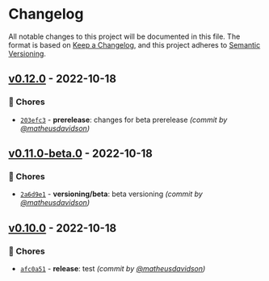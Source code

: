 # Changelog
All notable changes to this project will be documented in this file.
The format is based on [Keep a Changelog](https://keepachangelog.com/en/1.0.0/),
and this project adheres to [Semantic Versioning](https://semver.org/spec/v2.0.0.html).

## [v0.12.0] - 2022-10-18
### :wrench: Chores
- [`203efc3`](https://github.com/matheusdavidson/automation-test/commit/203efc3a7d407a4625260fa4387f93fe278fffe1) - **prerelease**: changes for beta prerelease *(commit by [@matheusdavidson](https://github.com/matheusdavidson))*


## [v0.11.0-beta.0] - 2022-10-18
### :wrench: Chores
- [`2a6d9e1`](https://github.com/matheusdavidson/automation-test/commit/2a6d9e1f367cfc5d39e8d97ed01a69b99e1bb8ef) - **versioning/beta**: beta versioning *(commit by [@matheusdavidson](https://github.com/matheusdavidson))*

## [v0.10.0] - 2022-10-18
### :wrench: Chores
- [`afc0a51`](https://github.com/matheusdavidson/automation-test/commit/afc0a51a80fbf176c136f0fa4f4171b4116c966f) - **release**: test *(commit by [@matheusdavidson](https://github.com/matheusdavidson))*

[v0.10.0]: https://github.com/matheusdavidson/automation-test/compare/v0.9.0...v0.10.0
[v0.11.0-beta.0]: https://github.com/matheusdavidson/automation-test/compare/v0.10.0...v0.11.0-beta.0

[v0.12.0]: https://github.com/matheusdavidson/automation-test/compare/v0.11.0...v0.12.0